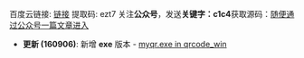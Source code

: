 百度云链接: [链接](https://pan.baidu.com/s/1xELU-Dbkr4qCsZkfRjwPeQ)
提取码: ezt7
关注**公众号**，发送**关键字：c1c4**获取源码：[随便通过公众号一篇文章进入](https://mp.weixin.qq.com/s/N5B9oZvU1B2h3LoF2ExkFA)
* **更新 (160906)**: 新增 **exe** 版本 - [myqr.exe in qrcode_win](https://github.com/sylnsfar/qrcode_win)

